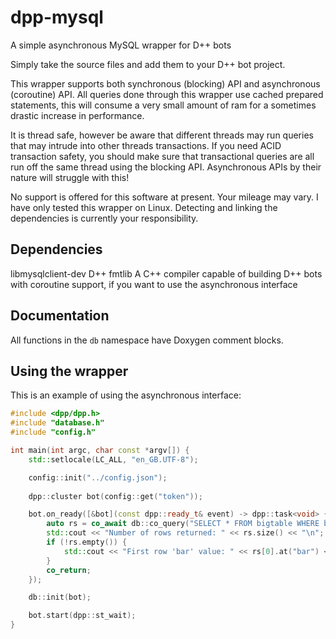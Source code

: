 # dpp-mysql
A simple asynchronous MySQL wrapper for D++ bots

Simply take the source files and add them to your D++ bot project.

This wrapper supports both synchronous (blocking) API and asynchronous (coroutine) API. All queries done through this wrapper use cached prepared statements, this will consume a very small amount of ram for a sometimes drastic increase in performance.

It is thread safe, however be aware that different threads may run queries that may intrude into other threads transactions. If you need ACID transaction safety, you should make sure that transactional queries are all run off the same thread using the blocking API. Asynchronous APIs by their nature will struggle with this!

No support is offered for this software at present. Your mileage may vary. I have only tested this wrapper on Linux. Detecting and linking the dependencies is currently your responsibility.

## Dependencies

libmysqlclient-dev
D++
fmtlib
A C++ compiler capable of building D++ bots with coroutine support, if you want to use the asynchronous interface

## Documentation

All functions in the `db` namespace have Doxygen comment blocks.

## Using the wrapper

This is an example of using the asynchronous interface:

```cpp
#include <dpp/dpp.h>
#include "database.h"
#include "config.h"

int main(int argc, char const *argv[]) {
	std::setlocale(LC_ALL, "en_GB.UTF-8");

	config::init("../config.json");
		
	dpp::cluster bot(config::get("token"));

	bot.on_ready([&bot](const dpp::ready_t& event) -> dpp::task<void> {
		auto rs = co_await db::co_query("SELECT * FROM bigtable WHERE bar = ?", { "baz" });
		std::cout << "Number of rows returned: " << rs.size() << "\n";
		if (!rs.empty()) {
			std::cout << "First row 'bar' value: " << rs[0].at("bar") << "\n";
		}
		co_return;
	});

	db::init(bot);

	bot.start(dpp::st_wait);
}
```
